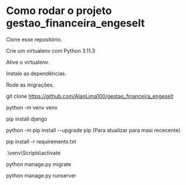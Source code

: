 # Como rodar o projeto gestao_financeira_engeselt

  Clone esse repositório.
  
  Crie um virtualenv com Python 3.11.3
  
  Ative o virtualenv.
  
  Instale as dependências.
  
  Rode as migrações.
  
  


git clone https://github.com/AlanLima100/gestao_financeira_engeselt

python -m venv venv

pip install django

python -m pip install --upgrade pip (Para atualizar para masi rececente)

pip install -r requirements.txt

.\venv\Scripts\activate

python manage.py migrate

python manage.py runserver
